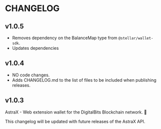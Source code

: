 # CHANGELOG

## v1.0.5

- Removes dependency on the BalanceMap type from `@stellar/wallet-sdk`.
- Updates dependencies

## v1.0.4

- NO code changes.
- Adds CHANGELOG.md to the list of files to be included when publishing
  releases.

## v1.0.3

AstraX - Web extension wallet for the DigitalBits Blockchain network. 🎉

This changelog will be updated with future releases of the AstraX API.
